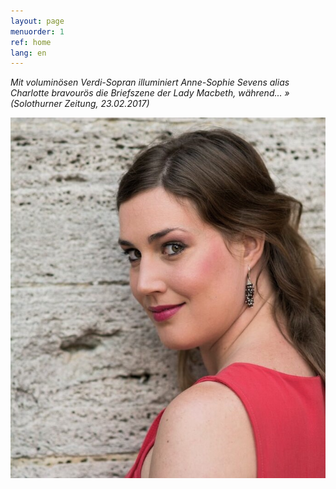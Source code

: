 ```yaml
---
layout: page
menuorder: 1
ref: home
lang: en
---
```


*Mit voluminösen Verdi-Sopran illuminiert Anne-Sophie Sevens alias Charlotte bravourös die Briefszene der Lady Macbeth, während... » (Solothurner Zeitung, 23.02.2017)*

![](assets/muurfoto.jpg)

